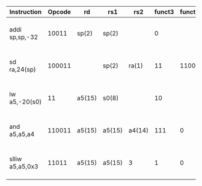 | Instruction | Opcode | rd | rs1 | rs2 | funct3 | funct7 |       Binary               |         Description        |
| ---- | ---- | ----- | ----- | ----- | ----- | ----- | ------------------------------ | ---------------- |
| addi sp,sp,-32 | 10011 | sp(2) | sp(2) | | 0 | | 111111111110 00010 000 00010 0010011 | sp = sp - 32 |
| sd ra,24(sp)| 100011| |sp(2)| ra(1)|11| 1100| 0001100 00001 00010 011 01111 0100011 |mem[sp+24] = ra |
| lw a5,-20(s0)| 11 |a5(15)| s0(8)| |10| | 111111101100 01000 010 01111 0000011 | a5 = mem[s0-20] |
| and a5,a5,a4| 110011| a5(15)| a5(15)| a4(14)| 111| 0| 0000000 01110 01111 111 01111 0110011 | a5 = a5 & a4 |
| slliw a5,a5,0x3| 11011| a5(15)| a5(15)| 3| 1| 0| 0000000 00011 01111 001 01111 0011011 | a5 = a5 << 3 |

